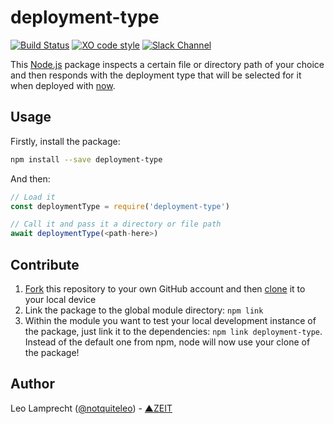 # deployment-type

[![Build Status](https://travis-ci.org/zeit/deployment-type.svg?branch=master)](https://travis-ci.org/zeit/deployment-type)
[![XO code style](https://img.shields.io/badge/code_style-XO-5ed9c7.svg)](https://github.com/sindresorhus/xo)
[![Slack Channel](http://zeit-slackin.now.sh/badge.svg)](https://zeit.chat/)

This [Node.js](https://nodejs.org/en/) package inspects a certain file or directory path of your choice and then responds with the deployment type that will be selected for it when deployed with [now](https://zeit.co/now).

## Usage

Firstly, install the package:

```bash
npm install --save deployment-type
```

And then:

```js
// Load it
const deploymentType = require('deployment-type')

// Call it and pass it a directory or file path
await deploymentType(<path-here>)
```

## Contribute

1. [Fork](https://help.github.com/articles/fork-a-repo/) this repository to your own GitHub account and then [clone](https://help.github.com/articles/cloning-a-repository/) it to your local device
2. Link the package to the global module directory: `npm link`
3. Within the module you want to test your local development instance of the package, just link it to the dependencies: `npm link deployment-type`. Instead of the default one from npm, node will now use your clone of the package!

## Author

Leo Lamprecht ([@notquiteleo](https://twitter.com/notquiteleo)) - [▲ZEIT](https://zeit.co)
